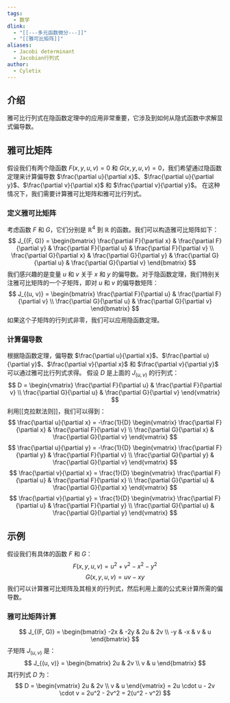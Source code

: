 ```yaml
---
tags:
  - 数学
dlink:
  - "[[---多元函数微分---]]"
  - "[[雅可比矩阵]]"
aliases:
  - Jacobi determinant
  - Jacobian行列式
author:
  - Cyletix
---
```

## 介绍
雅可比行列式在隐函数定理中的应用非常重要，它涉及到如何从隐式函数中求解显式偏导数。
## 雅可比矩阵
假设我们有两个隐函数 $F(x, y, u, v) = 0$ 和 $G(x, y, u, v) = 0$，我们希望通过隐函数定理来计算偏导数 $\frac{\partial u}{\partial x}$、$\frac{\partial u}{\partial y}$、$\frac{\partial v}{\partial x}$ 和 $\frac{\partial v}{\partial y}$。
在这种情况下，我们需要计算雅可比矩阵和雅可比行列式。
### 定义雅可比矩阵
考虑函数 $F$ 和 $G$，它们分别是 $\mathbb{R}^4$ 到 $\mathbb{R}$ 的函数。我们可以构造雅可比矩阵如下：
$$ J_{(F, G)} = \begin{bmatrix}
\frac{\partial F}{\partial x} & \frac{\partial F}{\partial y} & \frac{\partial F}{\partial u} & \frac{\partial F}{\partial v} \\
\frac{\partial G}{\partial x} & \frac{\partial G}{\partial y} & \frac{\partial G}{\partial u} & \frac{\partial G}{\partial v}
\end{bmatrix} $$
我们感兴趣的是变量 $u$ 和 $v$ 关于 $x$ 和 $y$ 的偏导数。对于隐函数定理，我们特别关注雅可比矩阵的一个子矩阵，即对 $u$ 和 $v$ 的偏导数矩阵：
$$ J_{(u, v)} = \begin{bmatrix}
\frac{\partial F}{\partial u} & \frac{\partial F}{\partial v} \\
\frac{\partial G}{\partial u} & \frac{\partial G}{\partial v}
\end{bmatrix} $$
如果这个子矩阵的行列式非零，我们可以应用隐函数定理。
### 计算偏导数
根据隐函数定理，偏导数 $\frac{\partial u}{\partial x}$、$\frac{\partial u}{\partial y}$、$\frac{\partial v}{\partial x}$ 和 $\frac{\partial v}{\partial y}$ 可以通过雅可比行列式求得。
假设 $D$ 是上面的 $J_{(u, v)}$ 的行列式：
$$ D = \begin{vmatrix}
\frac{\partial F}{\partial u} & \frac{\partial F}{\partial v} \\
\frac{\partial G}{\partial u} & \frac{\partial G}{\partial v}
\end{vmatrix} $$
利用[[克拉默法则]]，我们可以得到：
$$
\frac{\partial u}{\partial x} = -\frac{1}{D} \begin{vmatrix}
\frac{\partial F}{\partial x} & \frac{\partial F}{\partial v} \\
\frac{\partial G}{\partial x} & \frac{\partial G}{\partial v}
\end{vmatrix}
$$
$$
\frac{\partial u}{\partial y} = -\frac{1}{D} \begin{vmatrix}
\frac{\partial F}{\partial y} & \frac{\partial F}{\partial v} \\
\frac{\partial G}{\partial y} & \frac{\partial G}{\partial v}
\end{vmatrix}
$$
$$
\frac{\partial v}{\partial x} = \frac{1}{D} \begin{vmatrix}
\frac{\partial F}{\partial u} & \frac{\partial F}{\partial x} \\
\frac{\partial G}{\partial u} & \frac{\partial G}{\partial x}
\end{vmatrix}
$$
$$
\frac{\partial v}{\partial y} = \frac{1}{D} \begin{vmatrix}
\frac{\partial F}{\partial u} & \frac{\partial F}{\partial y} \\
\frac{\partial G}{\partial u} & \frac{\partial G}{\partial y}
\end{vmatrix}
$$
## 示例
假设我们有具体的函数 $F$ 和 $G$：
$$ F(x, y, u, v) = u^2 + v^2 - x^2 - y^2 $$
$$ G(x, y, u, v) = uv - xy $$
我们可以计算雅可比矩阵及其相关的行列式，然后利用上面的公式来计算所需的偏导数。
### 雅可比矩阵计算
$$ J_{(F, G)} = \begin{bmatrix}
-2x & -2y & 2u & 2v \\
-y & -x & v & u
\end{bmatrix} $$
子矩阵 $J_{(u, v)}$ 是：
$$ J_{(u, v)} = \begin{bmatrix}
2u & 2v \\
v & u
\end{bmatrix} $$
其行列式 $D$ 为：
$$ D = \begin{vmatrix}
2u & 2v \\
v & u
\end{vmatrix} = 2u \cdot u - 2v \cdot v = 2u^2 - 2v^2 = 2(u^2 - v^2) $$
